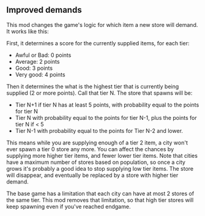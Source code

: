 ﻿## Improved demands
This mod changes the game's logic for which item a new store will demand. It works like this:

First, it determines a score for the currently supplied items, for each tier:
* Awful or Bad: 0 points
* Average: 2 points
* Good: 3 points
* Very good: 4 points

Then it determines the what is the highest tier that is currently being supplied (2 or more points). Call that tier N.
The store that spawns will be:
* Tier N+1 if tier N has at least 5 points, with probability equal to the points for tier N
* Tier N with probability equal to the points for tier N-1, plus the points for tier N if < 5
* Tier N-1 with probability equal to the points for Tier N-2 and lower.

This means while you are supplying enough of a tier 2 item, a city won't ever spawn a tier 0 store any more.
You can affect the chances by supplying more higher tier items, and fewer lower tier items.
Note that cities have a maximum number of stores based on population, 
so once a city grows it's probably a good idea to stop supplying low tier items. The store will disappear,
and eventually be replaced by a store with higher tier demand.

The base game has a limitation that each city can have at most 2 stores of the same tier. This mod removes
that limitation, so that high tier stores will keep spawning even if you've reached endgame.

